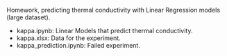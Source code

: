 Homework, predicting thermal conductivity with Linear Regression models (large dataset).
* kappa.ipynb: Linear Models that predict thermal conductivity.
* kappa.xlsx: Data for the experiment.
* kappa_prediction.ipynb: Failed experiment.
